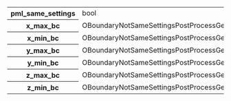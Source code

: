 <table>
  <tr>
    <th>pml_same_settings</th>
    <td>bool  <!-- default: true --></td>
  </tr>
  <tr>
    <th>x_max_bc</th>
    <td>OBoundaryNotSameSettingsPostProcessGeneralPmlMaxBc</td>
  </tr>
  <tr>
    <th>x_min_bc</th>
    <td>OBoundaryNotSameSettingsPostProcessGeneralPmlMinBc</td>
  </tr>
  <tr>
    <th>y_max_bc</th>
    <td>OBoundaryNotSameSettingsPostProcessGeneralPmlMaxBc</td>
  </tr>
  <tr>
    <th>y_min_bc</th>
    <td>OBoundaryNotSameSettingsPostProcessGeneralPmlMinBc</td>
  </tr>
  <tr>
    <th>z_max_bc</th>
    <td>OBoundaryNotSameSettingsPostProcessGeneralPmlMaxBc</td>
  </tr>
  <tr>
    <th>z_min_bc</th>
    <td>OBoundaryNotSameSettingsPostProcessGeneralPmlMinBc</td>
  </tr>
</table>
